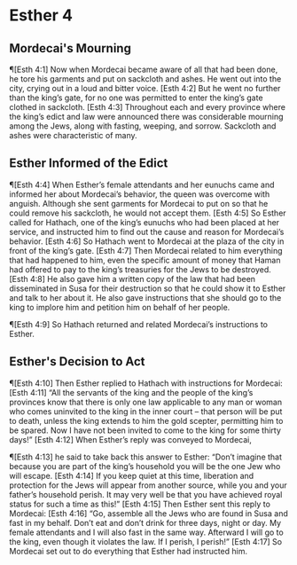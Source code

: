 # Esther 4

## Mordecai's Mourning
¶[Esth 4:1] Now when Mordecai became aware of all that had been done, he tore his garments and put on sackcloth and ashes. He went out into the city, crying out in a loud and bitter voice.
[Esth 4:2] But he went no further than the king’s gate, for no one was permitted to enter the king’s gate clothed in sackcloth.
[Esth 4:3] Throughout each and every province where the king’s edict and law were announced there was considerable mourning among the Jews, along with fasting, weeping, and sorrow. Sackcloth and ashes were characteristic of many.

## Esther Informed of the Edict
¶[Esth 4:4] When Esther’s female attendants and her eunuchs came and informed her about Mordecai’s behavior, the queen was overcome with anguish. Although she sent garments for Mordecai to put on so that he could remove his sackcloth, he would not accept them.
[Esth 4:5] So Esther called for Hathach, one of the king’s eunuchs who had been placed at her service, and instructed him to find out the cause and reason for Mordecai’s behavior.
[Esth 4:6] So Hathach went to Mordecai at the plaza of the city in front of the king’s gate.
[Esth 4:7] Then Mordecai related to him everything that had happened to him, even the specific amount of money that Haman had offered to pay to the king’s treasuries for the Jews to be destroyed.
[Esth 4:8] He also gave him a written copy of the law that had been disseminated in Susa for their destruction so that he could show it to Esther and talk to her about it. He also gave instructions that she should go to the king to implore him and petition him on behalf of her people.

¶[Esth 4:9] So Hathach returned and related Mordecai’s instructions to Esther.

## Esther's Decision to Act
¶[Esth 4:10] Then Esther replied to Hathach with instructions for Mordecai:
[Esth 4:11] “All the servants of the king and the people of the king’s provinces know that there is only one law applicable to any man or woman who comes uninvited to the king in the inner court – that person will be put to death, unless the king extends to him the gold scepter, permitting him to be spared. Now I have not been invited to come to the king for some thirty days!”
[Esth 4:12] When Esther’s reply was conveyed to Mordecai,

¶[Esth 4:13] he said to take back this answer to Esther: “Don’t imagine that because you are part of the king’s household you will be the one Jew who will escape.
[Esth 4:14] If you keep quiet at this time, liberation and protection for the Jews will appear from another source, while you and your father’s household perish. It may very well be that you have achieved royal status for such a time as this!”
[Esth 4:15] Then Esther sent this reply to Mordecai:
[Esth 4:16] “Go, assemble all the Jews who are found in Susa and fast in my behalf. Don’t eat and don’t drink for three days, night or day. My female attendants and I will also fast in the same way. Afterward I will go to the king, even though it violates the law. If I perish, I perish!”
[Esth 4:17] So Mordecai set out to do everything that Esther had instructed him.
